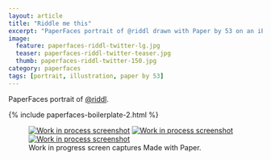 ```yaml
---
layout: article
title: "Riddle me this"
excerpt: "PaperFaces portrait of @riddl drawn with Paper by 53 on an iPad."
image: 
  feature: paperfaces-riddl-twitter-lg.jpg
  teaser: paperfaces-riddl-twitter-teaser.jpg
  thumb: paperfaces-riddl-twitter-150.jpg
category: paperfaces
tags: [portrait, illustration, paper by 53]
---
```


PaperFaces portrait of [@riddl](http://twitter.com/riddl).

{% include paperfaces-boilerplate-2.html %}

<figure class="third">
  <a href="{{ site.url }}/images/paperfaces-riddl-process-1-lg.jpg"><img src="{{ site.url }}/images/paperfaces-riddl-process-1-600.jpg" alt="Work in process screenshot"></a>
  <a href="{{ site.url }}/images/paperfaces-riddl-process-2-lg.jpg"><img src="{{ site.url }}/images/paperfaces-riddl-process-2-600.jpg" alt="Work in process screenshot"></a>
  <a href="{{ site.url }}/images/paperfaces-riddl-process-3-lg.jpg"><img src="{{ site.url }}/images/paperfaces-riddl-process-3-600.jpg" alt="Work in process screenshot"></a>
  <figcaption>Work in progress screen captures Made with Paper.</figcaption>
</figure>